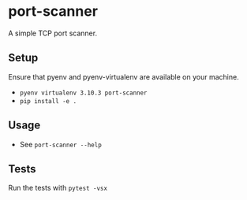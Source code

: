# port-scanner

A simple TCP port scanner.

## Setup

Ensure that pyenv and pyenv-virtualenv are available on your machine.

- `pyenv virtualenv 3.10.3 port-scanner`
- `pip install -e .`

## Usage

 - See `port-scanner --help`

## Tests

Run the tests with `pytest -vsx`